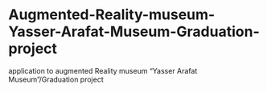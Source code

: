 # Augmented-Reality-museum-Yasser-Arafat-Museum-Graduation-project
application to augmented  Reality museum “Yasser Arafat Museum”/Graduation project
